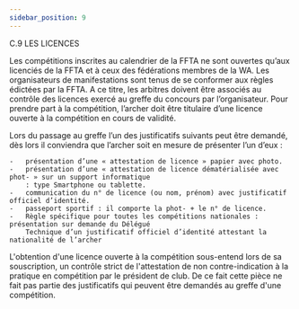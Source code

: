 ```yaml
---
sidebar_position: 9
---
```


C.9 LES LICENCES

Les compétitions inscrites au calendrier de la FFTA ne sont ouvertes qu’aux licenciés de la FFTA et à ceux
des fédérations membres de la WA. Les organisateurs de manifestations sont tenus de se conformer aux
règles édictées par la FFTA. A ce titre, les arbitres doivent être associés au contrôle des licences exercé
au greffe du concours par l’organisateur.
Pour prendre part à la compétition, l’archer doit être titulaire d’une licence ouverte à la compétition en
cours de validité.

Lors du passage au greffe l’un des justificatifs suivants peut être demandé, dès lors il conviendra que
l’archer soit en mesure de présenter l’un d’eux :

    -   présentation d’une « attestation de licence » papier avec photo.
    -   présentation d’une « attestation de licence dématérialisée avec phot- » sur un support informatique
        : type Smartphone ou tablette.
    -   communication du n° de licence (ou nom, prénom) avec justificatif officiel d’identité.
    -   passeport sportif : il comporte la phot- + le n° de licence.
    -   Règle spécifique pour toutes les compétitions nationales : présentation sur demande du Délégué
        Technique d’un justificatif officiel d’identité attestant la nationalité de l’archer

L'obtention d'une licence ouverte à la compétition sous-entend lors de sa souscription, un contrôle strict de
l'attestation de non contre-indication à la pratique en compétition par le président de club. De ce fait cette
pièce ne fait pas partie des justificatifs qui peuvent être demandés au greffe d'une compétition.
